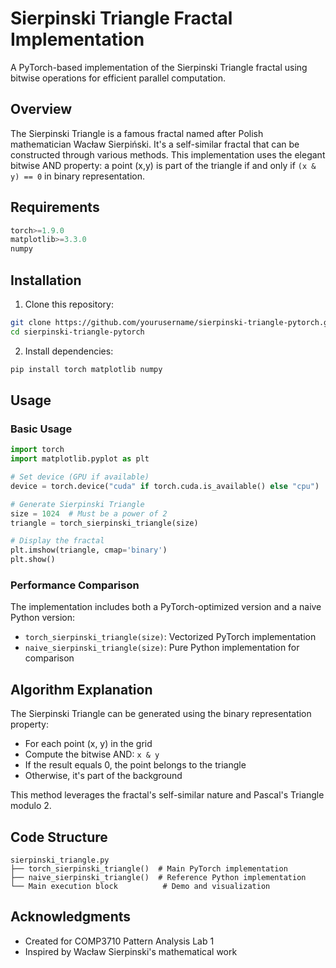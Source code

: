 # Sierpinski Triangle Fractal Implementation

A PyTorch-based implementation of the Sierpinski Triangle fractal using bitwise operations for efficient parallel computation.

## Overview

The Sierpinski Triangle is a famous fractal named after Polish mathematician Wacław Sierpiński. It's a self-similar fractal that can be constructed through various methods. This implementation uses the elegant bitwise AND property: a point (x,y) is part of the triangle if and only if `(x & y) == 0` in binary representation.

## Requirements

```python
torch>=1.9.0
matplotlib>=3.3.0
numpy
```

## Installation

1. Clone this repository:
```bash
git clone https://github.com/yourusername/sierpinski-triangle-pytorch.git
cd sierpinski-triangle-pytorch
```

2. Install dependencies:
```bash
pip install torch matplotlib numpy
```

## Usage

### Basic Usage

```python
import torch
import matplotlib.pyplot as plt

# Set device (GPU if available)
device = torch.device("cuda" if torch.cuda.is_available() else "cpu")

# Generate Sierpinski Triangle
size = 1024  # Must be a power of 2
triangle = torch_sierpinski_triangle(size)

# Display the fractal
plt.imshow(triangle, cmap='binary')
plt.show()
```

### Performance Comparison

The implementation includes both a PyTorch-optimized version and a naive Python version:

- `torch_sierpinski_triangle(size)`: Vectorized PyTorch implementation
- `naive_sierpinski_triangle(size)`: Pure Python implementation for comparison

## Algorithm Explanation

The Sierpinski Triangle can be generated using the binary representation property:
- For each point (x, y) in the grid
- Compute the bitwise AND: `x & y`
- If the result equals 0, the point belongs to the triangle
- Otherwise, it's part of the background

This method leverages the fractal's self-similar nature and Pascal's Triangle modulo 2.

## Code Structure

```
sierpinski_triangle.py
├── torch_sierpinski_triangle()  # Main PyTorch implementation
├── naive_sierpinski_triangle()  # Reference Python implementation
└── Main execution block          # Demo and visualization
```

## Acknowledgments

- Created for COMP3710 Pattern Analysis Lab 1
- Inspired by Wacław Sierpinski's mathematical work